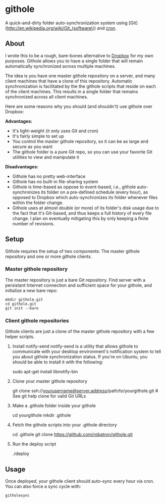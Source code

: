 # githole

A quick-and-dirty folder auto-synchronization system using [Git](http://en.wikipedia.org/wiki/Git_(software\)) and [cron](http://en.wikipedia.org/wiki/Cron).

## About

I wrote this to be a rough, bare-bones alternative to [Dropbox](http://www.dropbox.com/) for my own purposes. Githole allows you to have a single folder that will remain automatically synchronized across multiple machines.

The idea is you have one master githole repository on a server, and many client machines that have a clone of this repository. Automatic synchronization is facilitated by the the githole scripts that reside on each of the client machines. This results in a single folder that remains synchronized across all client machines.

Here are some reasons why you should (and shouldn't) use githole over Dropbox:

**Advantages:**

 * It's light-weight (it only uses Git and cron)
 * It's fairly simple to set up
 * You control the master githole repository, so it can be as large and secure as you want
 * The githole folder is a pure Git repo, so you can use your favorite Git utilities to view and manipulate it

**Disadvantages:**

 * Githole has no pretty web-interface
 * Githole has no built-in file-sharing system
 * Githole is time-based as oppose to event-based, i.e., githole auto-synchronizes its folder on a pre-defined schedule (every hour), as opposed to Dropbox which auto-synchronizes its folder whenever files within the folder change.
 * Githole uses at almost double (or more) of its folder's disk usage due to the fact that it's Git-based, and thus keeps a full history of every file change. I plan on eventually mitigating this by only keeping a finite number of revisions.

## Setup

Githole requires the setup of two components: The master githole repository and one or more githole clients.

### Master githole repository

The master repository is just a bare Git repository. Find server with a persistant Internet connection and sufficient space for your githole, and initialize a new bare repo:

    mkdir githole.git
    cd githole.git
    git init --bare

### Client githole repositories

Githole clients are just a clone of the master githole repository with a few helper scripts. 

1. Install notify-send
notify-send is a utility that allows githole to communicate with your desktop environment's notification system to tell you about githole synchronization status. If you're on Ubuntu, you should be able to install it with the following:

    sudo apt-get install libnotify-bin

1. Clone your master githole repository

    git clone ssh://yourusername@server.address/path/to/yourgithole.git # See git help clone for valid Git URLs

1. Make a .githole folder inside your githole    

    cd yourgithole
    mkdir .githole

1. Fetch the githole scripts into your .githole directory

    cd .githole
    git clone https://github.com/robatron/githole.git

1. Run the deploy script

    ./deploy

## Usage

Once deployed, your githole client should auto-sync every hour via cron. You can also force a sync cycle with:

    githolesync
